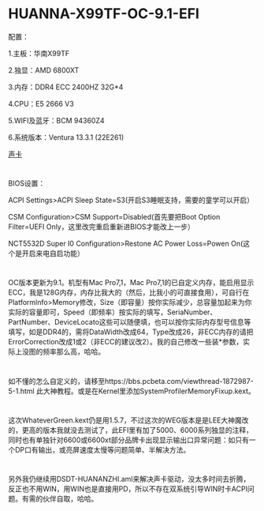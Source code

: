 # HUANNA-X99TF-OC-9.1-EFI
配置：

1.主板：华南X99TF

2.独显：AMD 6800XT

3.内存：DDR4 ECC 2400HZ  32G*4

4.CPU：E5 2666 V3

5.WIFI及蓝牙：BCM 94360Z4

6.系统版本：Ventura 13.3.1 (22E261)

[声卡](https://dortania.github.io/OpenCore-Post-Install/universal/audio.html#checking-if-you-have-the-right-kexts)

#  
BIOS设置：

ACPI Settings>ACPI Sleep State=S3(开启S3睡眠支持，需要的童学可以开启）

CSM Configuration>CSM Support=Disabled(首先要把Boot Option Filter=UEFI Only，这里改完重启重新进BIOS才能改上一步）

NCT5532D Super I0 Configuration>Restone AC Power Loss=Powen On(这个是开启来电自启功能）

# 
OC版本更新为9.1。机型有Mac Pro7,1，Mac Pro7,1的已自定义内存，能启用显示ECC，我是128G内存，内存比我大的（然后，比我小的可直接食用），可自行在Platformlnfo>Memory修改，Size（即容量）按你实际减少，总容量加起来为你实际的容量即可，Speed（即频率）按实际的填写，SeriaNumber、PartNumber、DeviceLocato这些可以随便填，也可以按你实际内存型号信息等填写，如是DDR4的，需将DataWidth改成64，Type改成26，非ECC内存的请把ErrorCorrection改成1或2（非ECC的建议改2）。我的自己修改一些装*参数，实际上没图的频率那么高，哈哈。


# 
如不懂的怎么自定义的，请移至https://bbs.pcbeta.com/viewthread-1872987-5-1.html  此大神教程。或是在Kernel里添加SystemProfilerMemoryFixup.kext。

# 
这次WhateverGreen.kext仍是用1.5.7，不过这次的WEG版本是是LEE大神魔改的，更高的版本我就没去测试了，此EFI里有加了5000、6000系列独显的注释，同时也有单独针对6600或6600xt部分品牌卡出现显示输出口异常问题：如只有一个DP口有输出，或亮屏速度太慢等问题简单、半解决方法。

# 
另外我仍继续用DSDT-HUANANZHI.aml来解决声卡驱动，没太多时间去折腾，反正也不用WIN，用WIN也是直接用PD，所以不存在双系统引导WIN时卡ACPI问题。有需的伙伴自取，哈哈。

